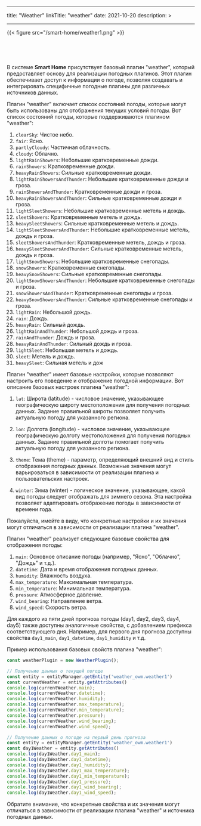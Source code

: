 
---
title: "Weather"
linkTitle: "weather"
date: 2021-10-20
description: >
  
---

{{< figure src="/smart-home/weather1.png" >}}

&nbsp;

&nbsp;

В системе **Smart Home** присутствует базовый плагин "weather", который предоставляет основу для реализации погодных плагинов. 
Этот плагин обеспечивает доступ к информации о погоде, позволяя создавать и интегрировать специфичные погодные плагины для различных источников данных.

Плагин "weather" включает список состояний погоды, которые могут быть использованы для отображения текущих условий погоды. 
Вот список состояний погоды, которые поддерживаются плагином "weather":

1. `clearSky`: Чистое небо.
2. `fair`: Ясно.
3. `partlyCloudy`: Частичная облачность.
4. `cloudy`: Облачно.
5. `lightRainShowers`: Небольшие кратковременные дожди.
6. `rainShowers`: Кратковременные дожди.
7. `heavyRainShowers`: Сильные кратковременные дожди.
8. `lightRainShowersAndThunder`: Небольшие кратковременные дожди и гроза.
9. `rainShowersAndThunder`: Кратковременные дожди и гроза.
10. `heavyRainShowersAndThunder`: Сильные кратковременные дожди и гроза.
11. `lightSleetShowers`: Небольшие кратковременные метель и дождь.
12. `sleetShowers`: Кратковременные метель и дождь.
13. `heavySleetShowers`: Сильные кратковременные метель и дождь.
14. `lightSleetShowersAndThunder`: Небольшие кратковременные метель, дождь и гроза.
15. `sleetShowersAndThunder`: Кратковременные метель, дождь и гроза.
16. `heavySleetShowersAndThunder`: Сильные кратковременные метель, дождь и гроза.
17. `lightSnowShowers`: Небольшие кратковременные снегопады.
18. `snowShowers`: Кратковременные снегопады.
19. `heavySnowShowers`: Сильные кратковременные снегопады.
20. `lightSnowShowersAndThunder`: Небольшие кратковременные снегопады и гроза.
21. `snowShowersAndThunder`: Кратковременные снегопады и гроза.
22. `heavySnowShowersAndThunder`: Сильные кратковременные снегопады и гроза.
23. `lightRain`: Небольшой дождь.
24. `rain`: Дождь.
25. `heavyRain`: Сильный дождь.
26. `lightRainAndThunder`: Небольшой дождь и гроза.
27. `rainAndThunder`: Дождь и гроза.
28. `heavyRainAndThunder`: Сильный дождь и гроза.
29. `lightSleet`: Небольшая метель и дождь.
30. `sleet`: Метель и дождь.
31. `heavySleet`: Сильная метель и дож

Плагин "weather" имеет базовые настройки, которые позволяют настроить его поведение и отображение погодной информации. 
Вот описание базовых настроек плагина "weather":

1. `lat`: Широта (latitude) - числовое значение, указывающее географическую широту местоположения для получения погодных 
данных. Задание правильной широты позволяет получить актуальную погоду для указанного региона.

2. `lon`: Долгота (longitude) - числовое значение, указывающее географическую долготу местоположения для получения погодных данных. 
Задание правильной долготы помогает получить актуальную погоду для указанного региона.

3. `theme`: Тема (theme) - параметр, определяющий внешний вид и стиль отображения погодных данных. Возможные значения 
могут варьироваться в зависимости от реализации плагина и пользовательских настроек.

4. `winter`: Зима (winter) - логическое значение, указывающее, какой вид погоды следует отображать для зимнего сезона. 
Эта настройка позволяет адаптировать отображение погоды в зависимости от времени года.

Пожалуйста, имейте в виду, что конкретные настройки и их значения могут отличаться в зависимости от реализации плагина "weather".

Плагин "weather" реализует следующие базовые свойства для отображения погоды:

1. `main`: Основное описание погоды (например, "Ясно", "Облачно", "Дождь" и т.д.).
2. `datetime`: Дата и время отображения погодных данных.
3. `humidity`: Влажность воздуха.
4. `max_temperature`: Максимальная температура.
5. `min_temperature`: Минимальная температура.
6. `pressure`: Атмосферное давление.
7. `wind_bearing`: Направление ветра.
8. `wind_speed`: Скорость ветра.

Для каждого из пяти дней прогноза погоды (day1, day2, day3, day4, day5) также доступны аналогичные свойства, с добавлением 
префикса соответствующего дня. Например, для первого дня прогноза доступны свойства `day1_main`, `day1_datetime`, `day1_humidity` и т.д.

Пример использования базовых свойств плагина "weather":

```javascript
const weatherPlugin = new WeatherPlugin();

// Получение данных о текущей погоде
const entity = entityManager.getEntity('weather_owm.weather1')
const currentWeather = entity.getAttributes()
console.log(currentWeather.main);
console.log(currentWeather.datetime);
console.log(currentWeather.humidity);
console.log(currentWeather.max_temperature);
console.log(currentWeather.min_temperature);
console.log(currentWeather.pressure);
console.log(currentWeather.wind_bearing);
console.log(currentWeather.wind_speed);

// Получение данных о погоде на первый день прогноза
const entity = entityManager.getEntity('weather_owm.weather1')
const day1Weather = entity.getAttributes()
console.log(day1Weather.day1_main);
console.log(day1Weather.day1_datetime);
console.log(day1Weather.day1_humidity);
console.log(day1Weather.day1_max_temperature);
console.log(day1Weather.day1_min_temperature);
console.log(day1Weather.day1_pressure);
console.log(day1Weather.day1_wind_bearing);
console.log(day1Weather.day1_wind_speed);
```

Обратите внимание, что конкретные свойства и их значения могут отличаться в зависимости от реализации плагина "weather" и источника погодных данных.
